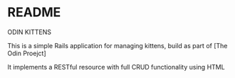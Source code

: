 # README

ODIN KITTENS 

This is a simple Rails application for managing kittens, build as part of [The Odin Proejct]

It implements a RESTful resource with full CRUD functionality using HTML
